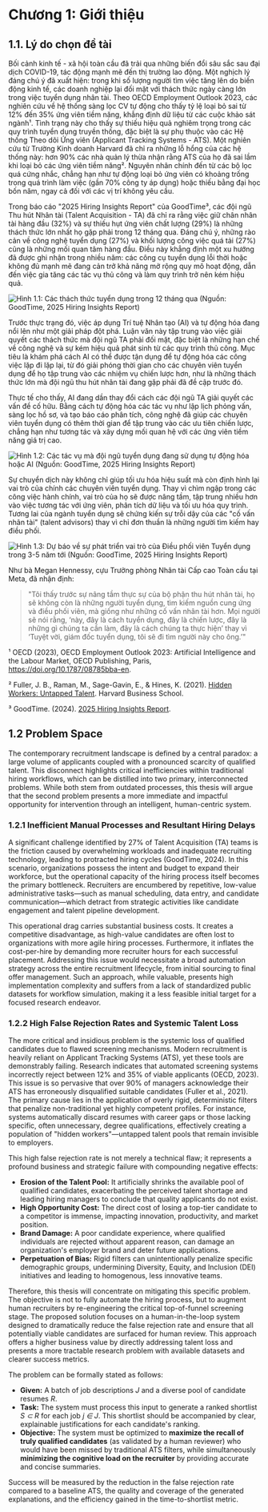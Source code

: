 # Chương 1: Giới thiệu

## 1.1. Lý do chọn đề tài

Bối cảnh kinh tế - xã hội toàn cầu đã trải qua những biến đổi sâu sắc sau đại dịch COVID-19, tác động mạnh mẽ đến thị trường lao động. Một nghịch lý đáng chú ý đã xuất hiện: trong khi số lượng người tìm việc tăng lên do biến động kinh tế, các doanh nghiệp lại đối mặt với thách thức ngày càng lớn trong việc tuyển dụng nhân tài. Theo OECD Employment Outlook 2023, các nghiên cứu về hệ thống sàng lọc CV tự động cho thấy tỷ lệ loại bỏ sai từ 12% đến 35% ứng viên tiềm năng, khẳng định dữ liệu từ các cuộc khảo sát ngành¹. Tình trạng này cho thấy sự thiếu hiệu quả nghiêm trọng trong các quy trình tuyển dụng truyền thống, đặc biệt là sự phụ thuộc vào các Hệ thống Theo dõi Ứng viên (Applicant Tracking Systems - ATS). Một nghiên cứu từ Trường Kinh doanh Harvard đã chỉ ra những lỗ hổng của các hệ thống này: hơn 90% các nhà quản lý thừa nhận rằng ATS của họ đã sai lầm khi loại bỏ các ứng viên tiềm năng². Nguyên nhân chính đến từ các bộ lọc quá cứng nhắc, chẳng hạn như tự động loại bỏ ứng viên có khoảng trống trong quá trình làm việc (gần 70% công ty áp dụng) hoặc thiếu bằng đại học bốn năm, ngay cả đối với các vị trí không yêu cầu.

Trong báo cáo "2025 Hiring Insights Report" của GoodTime³, các đội ngũ Thu hút Nhân tài (Talent Acquisition - TA) đã chỉ ra rằng việc giữ chân nhân tài hàng đầu (32%) và sự thiếu hụt ứng viên chất lượng (29%) là những thách thức lớn nhất họ gặp phải trong 12 tháng qua. Đáng chú ý, những rào cản về công nghệ tuyển dụng (27%) và khối lượng công việc quá tải (27%) cũng là những mối quan tâm hàng đầu. Điều này khẳng định một xu hướng đã được ghi nhận trong nhiều năm: các công cụ tuyển dụng lỗi thời hoặc không đủ mạnh mẽ đang cản trở khả năng mở rộng quy mô hoạt động, dẫn đến việc gia tăng các tác vụ thủ công và làm quy trình trở nên kém hiệu quả.

![Hình 1.1: Các thách thức tuyển dụng trong 12 tháng qua (Nguồn: GoodTime, 2025 Hiring Insights Report)](./image.png)

Trước thực trạng đó, việc áp dụng Trí tuệ Nhân tạo (AI) và tự động hóa đang nổi lên như một giải pháp đột phá. Luận văn này tập trung vào việc giải quyết các thách thức mà đội ngũ TA phải đối mặt, đặc biệt là những hạn chế về công nghệ và sự kém hiệu quả phát sinh từ các quy trình thủ công. Mục tiêu là khám phá cách AI có thể được tận dụng để tự động hóa các công việc lặp đi lặp lại, từ đó giải phóng thời gian cho các chuyên viên tuyển dụng để họ tập trung vào các nhiệm vụ chiến lược hơn, như là những thách thức lớn mà đội ngũ thu hút nhân tài đang gặp phải đã đề cập trước đó.

Thực tế cho thấy, AI đang dần thay đổi cách các đội ngũ TA giải quyết các vấn đề cố hữu. Bằng cách tự động hóa các tác vụ như lập lịch phỏng vấn, sàng lọc hồ sơ, và tạo báo cáo phân tích, công nghệ đã giúp các chuyên viên tuyển dụng có thêm thời gian để tập trung vào các ưu tiên chiến lược, chẳng hạn như tương tác và xây dựng mối quan hệ với các ứng viên tiềm năng giá trị cao.

![Hình 1.2: Các tác vụ mà đội ngũ tuyển dụng đang sử dụng tự động hóa hoặc AI (Nguồn: GoodTime, 2025 Hiring Insights Report)](./image-1.png)

Sự chuyển dịch này không chỉ giúp tối ưu hóa hiệu suất mà còn định hình lại vai trò của chính các chuyên viên tuyển dụng. Thay vì chìm ngập trong các công việc hành chính, vai trò của họ sẽ được nâng tầm, tập trung nhiều hơn vào việc tương tác với ứng viên, phân tích dữ liệu và tối ưu hóa quy trình. Tương lai của ngành tuyển dụng sẽ chứng kiến sự trỗi dậy của các "cố vấn nhân tài" (talent advisors) thay vì chỉ đơn thuần là những người tìm kiếm hay điều phối.

![Hình 1.3: Dự báo về sự phát triển vai trò của Điều phối viên Tuyển dụng trong 3-5 năm tới (Nguồn: GoodTime, 2025 Hiring Insights Report)](./image-2.png)

Như bà Megan Hennessy, cựu Trưởng phòng Nhân tài Cấp cao Toàn cầu tại Meta, đã nhận định:

> "Tôi thấy trước sự nâng tầm thực sự của bộ phận thu hút nhân tài, họ sẽ không còn là những người tuyển dụng, tìm kiếm nguồn cung ứng và điều phối viên, mà giống như những cố vấn nhân tài hơn. Mọi người sẽ nói rằng, ‘này, đây là cách tuyển dụng, đây là chiến lược, đây là những gì chúng ta cần làm, đây là cách chúng ta thực hiện’ thay vì ‘Tuyệt vời, giám đốc tuyển dụng, tôi sẽ đi tìm người này cho ông.’"

¹ OECD (2023), OECD Employment Outlook 2023: Artificial Intelligence and the Labour Market, OECD Publishing, Paris, https://doi.org/10.1787/08785bba-en.

² Fuller, J. B., Raman, M., Sage-Gavin, E., & Hines, K. (2021). [Hidden Workers: Untapped Talent](https://www.hbs.edu/ris/Publication%20Files/2020/May/19-062_05.pdf). Harvard Business School.

³ GoodTime. (2024). [2025 Hiring Insights Report](https://goodtime.io/resources/thank-you-report-hiring-insights-2025/lessons-from-2024/).

## 1.2 Problem Space

The contemporary recruitment landscape is defined by a central paradox: a large volume of applicants coupled with a pronounced scarcity of qualified talent. This disconnect highlights critical inefficiencies within traditional hiring workflows, which can be distilled into two primary, interconnected problems. While both stem from outdated processes, this thesis will argue that the second problem presents a more immediate and impactful opportunity for intervention through an intelligent, human-centric system.

### 1.2.1 Inefficient Manual Processes and Resultant Hiring Delays

A significant challenge identified by 27% of Talent Acquisition (TA) teams is the friction caused by overwhelming workloads and inadequate recruiting technology, leading to protracted hiring cycles (GoodTime, 2024). In this scenario, organizations possess the intent and budget to expand their workforce, but the operational capacity of the hiring process itself becomes the primary bottleneck. Recruiters are encumbered by repetitive, low-value administrative tasks—such as manual scheduling, data entry, and candidate communication—which detract from strategic activities like candidate engagement and talent pipeline development.

This operational drag carries substantial business costs. It creates a competitive disadvantage, as high-value candidates are often lost to organizations with more agile hiring processes. Furthermore, it inflates the cost-per-hire by demanding more recruiter hours for each successful placement. Addressing this issue would necessitate a broad automation strategy across the entire recruitment lifecycle, from initial sourcing to final offer management. Such an approach, while valuable, presents high implementation complexity and suffers from a lack of standardized public datasets for workflow simulation, making it a less feasible initial target for a focused research endeavor.

### 1.2.2 High False Rejection Rates and Systemic Talent Loss

The more critical and insidious problem is the systemic loss of qualified candidates due to flawed screening mechanisms. Modern recruitment is heavily reliant on Applicant Tracking Systems (ATS), yet these tools are demonstrably failing. Research indicates that automated screening systems incorrectly reject between 12% and 35% of viable applicants (OECD, 2023). This issue is so pervasive that over 90% of managers acknowledge their ATS has erroneously disqualified suitable candidates (Fuller et al., 2021). The primary cause lies in the application of overly rigid, deterministic filters that penalize non-traditional yet highly competent profiles. For instance, systems automatically discard resumes with career gaps or those lacking specific, often unnecessary, degree qualifications, effectively creating a population of "hidden workers"—untapped talent pools that remain invisible to employers.

This high false rejection rate is not merely a technical flaw; it represents a profound business and strategic failure with compounding negative effects:

*   **Erosion of the Talent Pool:** It artificially shrinks the available pool of qualified candidates, exacerbating the perceived talent shortage and leading hiring managers to conclude that quality applicants do not exist.
*   **High Opportunity Cost:** The direct cost of losing a top-tier candidate to a competitor is immense, impacting innovation, productivity, and market position.
*   **Brand Damage:** A poor candidate experience, where qualified individuals are rejected without apparent reason, can damage an organization's employer brand and deter future applications.
*   **Perpetuation of Bias:** Rigid filters can unintentionally penalize specific demographic groups, undermining Diversity, Equity, and Inclusion (DEI) initiatives and leading to homogenous, less innovative teams.

Therefore, this thesis will concentrate on mitigating this specific problem. The objective is not to fully automate the hiring process, but to augment human recruiters by re-engineering the critical top-of-funnel screening stage. The proposed solution focuses on a human-in-the-loop system designed to dramatically reduce the false rejection rate and ensure that all potentially viable candidates are surfaced for human review. This approach offers a higher business value by directly addressing talent loss and presents a more tractable research problem with available datasets and clearer success metrics.

The problem can be formally stated as follows:

-   **Given:** A batch of job descriptions *J* and a diverse pool of candidate resumes *R*.
-   **Task:** The system must process this input to generate a ranked shortlist *S ⊂ R* for each job *j ∈ J*. This shortlist should be accompanied by clear, explainable justifications for each candidate's ranking.
-   **Objective:** The system must be optimized to **maximize the recall of truly qualified candidates** (as validated by a human reviewer) who would have been missed by traditional ATS filters, while simultaneously **minimizing the cognitive load on the recruiter** by providing accurate and concise summaries.

Success will be measured by the reduction in the false rejection rate compared to a baseline ATS, the quality and coverage of the generated explanations, and the efficiency gained in the time-to-shortlist metric.

